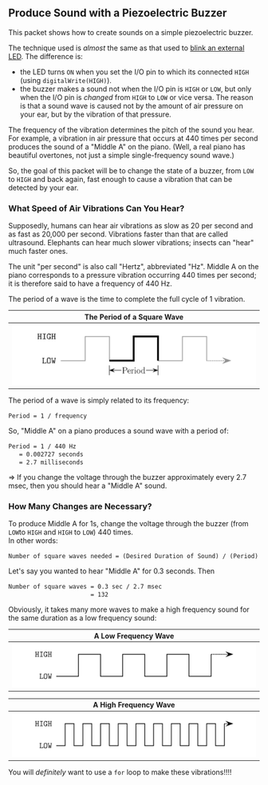 ## Produce Sound with a Piezoelectric Buzzer  ##

This packet shows how to create sounds on a simple piezoelectric buzzer.

The technique used is *almost* the same as that used to [blink
an external LED](../../1-LED/1b-ExternalLED).  The difference is:

* the LED turns `ON` when you set the I/O pin to which its 
connected `HIGH` (using `digitalWrite(HIGH)`).
* the buzzer makes a sound not when the I/O pin is `HIGH` or `LOW`,
but only when the I/O pin is *changed* from `HIGH` to `LOW` or vice versa.
The reason is that a sound wave is caused not by the amount of 
air pressure on your ear, but by the vibration of that pressure.

The frequency of the vibration determines the pitch of the sound you hear. 
For example, a vibration in air pressure that occurs at 440 times per second produces
the sound of a "Middle A" on the piano.  (Well, a real piano has beautiful overtones, 
not just a simple single-frequency sound wave.)

So, the goal of this packet will be to change the state of a buzzer, from 
`LOW` to `HIGH` and back again, fast enough to cause a vibration that can be
detected by your ear.  

### What Speed of Air Vibrations Can You Hear? ###

Supposedly, humans can hear air vibrations as slow as 20 per second and as
fast as 20,000 per second.  Vibrations faster than that are called ultrasound.
Elephants can hear much slower vibrations; insects can "hear"  much faster ones.

The unit "per second" is also call "Hertz", abbreviated "Hz".
Middle A on the piano corresponds to a pressure vibration occurring 440 times 
per second; it is therefore said to have a frequency of 440 Hz.

The period of a wave is the time to complete the full cycle of 1 vibration.  

| The Period of a Square Wave         |
|:-----------------------------------:|
| ![](images/squarewave-labelled.png) |

The period of a wave is simply related to its frequency:

    Period = 1 / frequency

So, "Middle A" on a piano produces a sound wave with a period of:

    Period = 1 / 440 Hz
	   = 0.002727 seconds
	   = 2.7 milliseconds

⇒ If you change the voltage through the buzzer approximately every 2.7 msec, 
then you should hear a "Middle A" sound.

### How Many Changes are Necessary?  ###

To produce Middle A for 1s, change the voltage 
through the buzzer (from `LOW`to `HIGH` and `HIGH` to `LOW`) 440 times.  
In other words:

    Number of square waves needed = (Desired Duration of Sound) / (Period)

Let's say you wanted to hear "Middle A" for 0.3 seconds.  Then

    Number of square waves = 0.3 sec / 2.7 msec
                           = 132

Obviously, it takes many more waves to make a high frequency sound for the same duration
as a low frequency sound:

| A Low Frequency Wave            |
|:-------------------------------:|
| ![](images/squarewave.png)      |

| A High Frequency Wave           |
|:-------------------------------:|
| ![](images/squarewave-fast.png) |

You will *definitely* want to use a `for` loop to make these vibrations!!!!

